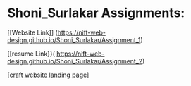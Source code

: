 # Shoni_Surlakar Assignments:
[[Website Link]] (https://nift-web-design.github.io/Shoni_Surlakar/Assignment_1)

[[resume Link}}( https://nift-web-design.github.io/Shoni_Surlakar/Assignment_2)

[[craft website landing page]](https://nift-web-design.github.io/Shoni_Surlakar/Assignment_3)
